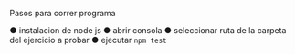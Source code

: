 Pasos para correr programa

● instalacion de node js
● abrir consola
● seleccionar ruta de la carpeta del ejercicio a probar
● ejecutar  `npm test`
